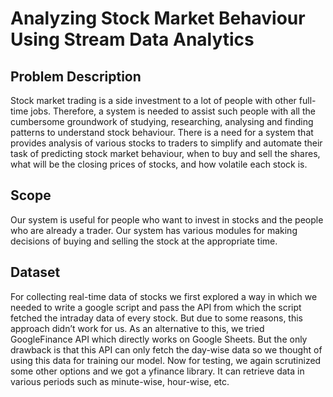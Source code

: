 # Analyzing Stock Market Behaviour Using Stream Data Analytics

## Problem Description
Stock market trading is a side investment to a lot of people with other full-time jobs. Therefore, a system is needed to assist such people with all the cumbersome groundwork of studying, researching, analysing and finding patterns to understand stock behaviour. There is a need for a system that provides analysis of various stocks to traders to simplify and automate their task of predicting stock market behaviour, when to buy and sell the shares, what will be the closing prices of stocks, and how volatile each stock is.

## Scope
Our system is useful for people who want to invest in stocks and the people who are already a trader. Our system has various modules for making decisions of buying and selling the stock at the appropriate time.

##  Dataset
For collecting real-time data of stocks we first explored a way in which we needed to write a google script and pass the API from which the script fetched the intraday data of every stock. But due to some reasons, this approach didn’t work for us. As an alternative to this, we tried GoogleFinance API which directly works on Google Sheets. But the only drawback is that this API can only fetch the day-wise data so we thought of using this data for training our model. Now for testing, we again scrutinized some other options and we got a yfinance library. It can retrieve data in various periods such as minute-wise, hour-wise, etc.
